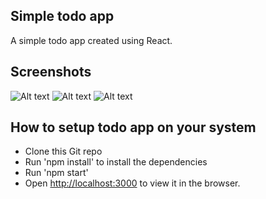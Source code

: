 ## Simple todo app
A simple todo app created using React.

## Screenshots
![Alt text](https://simple-react-todo-app.s3.ap-south-1.amazonaws.com/added_tasks_v2.png "Added tasks")
![Alt text](https://simple-react-todo-app.s3.ap-south-1.amazonaws.com/all_tasks_completed_v2.png "All tasks Completed")
![Alt text](https://simple-react-todo-app.s3.ap-south-1.amazonaws.com/few_tasks_completed_v2.png "Few tasks completed")

## How to setup todo app on your system
* Clone this Git repo
* Run 'npm install' to install the dependencies 
* Run 'npm start' 
* Open [http://localhost:3000](http://localhost:3000) to view it in the browser.